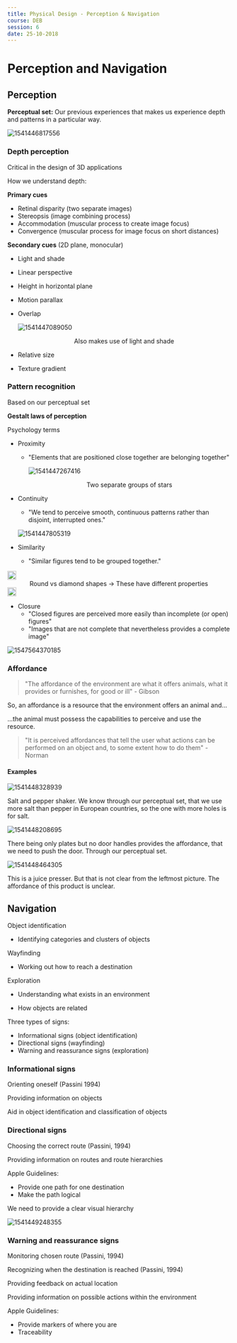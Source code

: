 ```yaml
---
title: Physical Design - Perception & Navigation
course: DEB
session: 6
date: 25-10-2018
---
```


# Perception and Navigation

## Perception

**Perceptual set:**
Our previous experiences that makes us experience depth and patterns in a particular way.

![1541446817556](images/1541446817556.png)

### Depth perception

Critical in the design of 3D applications

How we understand depth:

**Primary cues**

* Retinal disparity (two separate images)
* Stereopsis (image combining process)
* Accommodation (muscular process to create image focus)
* Convergence (muscular process for image focus on short distances)

**Secondary cues** (2D plane, monocular)

* Light and shade

* Linear perspective

* Height in horizontal plane

* Motion parallax

* Overlap

  ![1541447089050](images/1541447089050.png)

  <center>Also makes use of light and shade</center>

* Relative size

* Texture gradient



### Pattern recognition

Based on our perceptual set

**Gestalt laws of perception**

Psychology terms 

* Proximity

  * "Elements that are positioned close together are belonging together"

    ![1541447267416](images/1541447267416.png)

    <center>Two separate groups of stars</center>

* Continuity

  * "We tend to perceive smooth, continuous patterns rather than disjoint, interrupted ones."

  ![1541447805319](images/1541447805319.png)

* Similarity

  * "Similar figures tend to be grouped together."

<img src="images/1541447479420.png" width="20em">

<center>Round vs diamond shapes -> These have different properties</center>

<img src="images/1541447557480.png" width="20em">

* Closure
  * "Closed figures are perceived more easily than incomplete (or open) figures"
  * "Images that are not complete that nevertheless provides a complete image"

![1547564370185](D:\Users\Mathias\Documents\GitHub\DEB-exam-notes\images\1547564370185.png)





### Affordance

> "The affordance of the environment are what it offers animals, what it provides or furnishes, for good or ill" - Gibson

So, an affordance is a resource that the environment offers an animal and...

...the animal must possess the capabilities to perceive and use the resource.

> "It is perceived affordances that tell the user what actions can be performed on an object and, to some extent how to do them" - Norman

#### Examples

![1541448328939](images/1541448328939.png)

Salt and pepper shaker. We know through our perceptual set, that we use more salt than pepper in European countries, so the one with more holes is for salt.



![1541448208695](images/1541448208695.png)

There being only plates but no door handles provides the affordance, that we need to push the door. Through our perceptual set.

![1541448464305](images/1541448464305.png)

This is a juice presser. But that is not clear from the leftmost picture. The affordance of this product is unclear.



## Navigation

Object identification

* Identifying categories and clusters of objects

Wayfinding

* Working out how to reach a destination

Exploration

* Understanding what exists in an environment

* How objects are related


Three types of signs:

* Informational signs (object identification)
* Directional signs (wayfinding)
* Warning and reassurance signs (exploration)



### Informational signs

Orienting oneself (Passini 1994)

Providing information on objects

Aid in object identification and classification of objects



### Directional signs

Choosing the correct route (Passini, 1994)

Providing information on routes and route hierarchies



Apple Guidelines:

* Provide one path for one destination
* Make the path logical



We need to provide a clear visual hierarchy

![1541449248355](images/1541449248355.png)

### Warning and reassurance signs

Monitoring chosen route (Passini, 1994)

Recognizing when the destination is reached (Passini, 1994)

Providing feedback on actual location

Providing information on possible actions within the environment



Apple Guidelines:

* Provide markers of where you are
* Traceability

